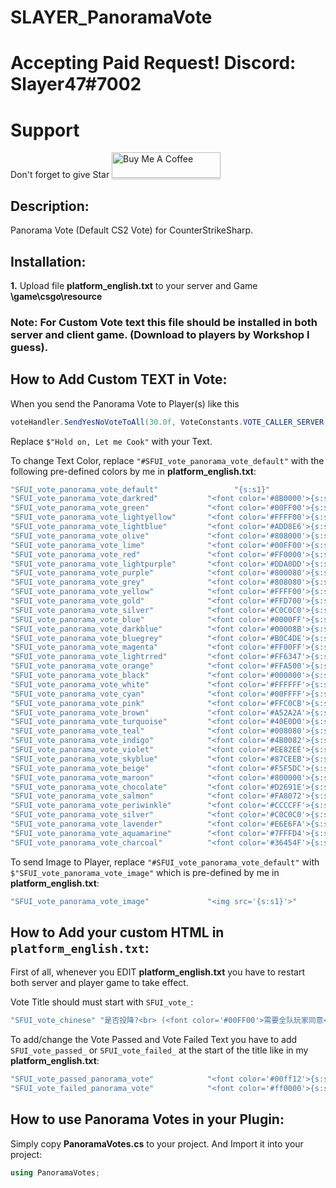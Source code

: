 # SLAYER_PanoramaVote
# Accepting Paid Request! Discord: Slayer47#7002
# Support
Don't forget to give Star
<a href="https://www.buymeacoffee.com/slayer47" target="_blank"><img src="https://www.buymeacoffee.com/assets/img/custom_images/orange_img.png" alt="Buy Me A Coffee" style="height: 41px !important;width: 174px !important;box-shadow: 0px 3px 2px 0px rgba(190, 190, 190, 0.5) !important;-webkit-box-shadow: 0px 3px 2px 0px rgba(190, 190, 190, 0.5) !important;" ></a>

## Description:
Panorama Vote (Default CS2 Vote) for CounterStrikeSharp.

## Installation:
**1.** Upload file **platform_english.txt** to your server and Game **\game\csgo\resource**
### Note: For Custom Vote text this file should be installed in both server and client game. (Download to players by Workshop I guess).

## How to Add Custom TEXT in Vote:
When you send the Panorama Vote to Player(s) like this
```c#
voteHandler.SendYesNoVoteToAll(30.0f, VoteConstants.VOTE_CALLER_SERVER, "#SFUI_vote_panorama_vote_default", $"Hold on, Let me Cook", VoteResultCallback, VoteHandlerCallback);
```

Replace `$"Hold on, Let me Cook"` with your Text.

To change Text Color, replace `"#SFUI_vote_panorama_vote_default"` with the following pre-defined colors by me in **platform_english.txt**:

```c#
"SFUI_vote_panorama_vote_default"			      "{s:s1}"
"SFUI_vote_panorama_vote_darkred"           "<font color='#8B0000'>{s:s1}</font>"
"SFUI_vote_panorama_vote_green"             "<font color='#00FF00'>{s:s1}</font>"
"SFUI_vote_panorama_vote_lightyellow"       "<font color='#FFFF00'>{s:s1}</font>"
"SFUI_vote_panorama_vote_lightblue"         "<font color='#ADD8E6'>{s:s1}</font>"
"SFUI_vote_panorama_vote_olive"             "<font color='#808000'>{s:s1}</font>"
"SFUI_vote_panorama_vote_lime"              "<font color='#00FF00'>{s:s1}</font>"
"SFUI_vote_panorama_vote_red"               "<font color='#FF0000'>{s:s1}</font>"
"SFUI_vote_panorama_vote_lightpurple"       "<font color='#DDA0DD'>{s:s1}</font>"
"SFUI_vote_panorama_vote_purple"            "<font color='#800080'>{s:s1}</font>"
"SFUI_vote_panorama_vote_grey"              "<font color='#808080'>{s:s1}</font>"
"SFUI_vote_panorama_vote_yellow"            "<font color='#FFFF00'>{s:s1}</font>"
"SFUI_vote_panorama_vote_gold"              "<font color='#FFD700'>{s:s1}</font>"
"SFUI_vote_panorama_vote_silver"            "<font color='#C0C0C0'>{s:s1}</font>"
"SFUI_vote_panorama_vote_blue"              "<font color='#0000FF'>{s:s1}</font>"
"SFUI_vote_panorama_vote_darkblue"          "<font color='#00008B'>{s:s1}</font>"
"SFUI_vote_panorama_vote_bluegrey"          "<font color='#B0C4DE'>{s:s1}</font>"
"SFUI_vote_panorama_vote_magenta"           "<font color='#FF00FF'>{s:s1}</font>"
"SFUI_vote_panorama_vote_lightrred"         "<font color='#FF6347'>{s:s1}</font>"
"SFUI_vote_panorama_vote_orange"            "<font color='#FFA500'>{s:s1}</font>"
"SFUI_vote_panorama_vote_black"             "<font color='#000000'>{s:s1}</font>"
"SFUI_vote_panorama_vote_white"             "<font color='#FFFFFF'>{s:s1}</font>"
"SFUI_vote_panorama_vote_cyan"              "<font color='#00FFFF'>{s:s1}</font>"
"SFUI_vote_panorama_vote_pink"              "<font color='#FFC0CB'>{s:s1}</font>"
"SFUI_vote_panorama_vote_brown"             "<font color='#A52A2A'>{s:s1}</font>"
"SFUI_vote_panorama_vote_turquoise"         "<font color='#40E0D0'>{s:s1}</font>"
"SFUI_vote_panorama_vote_teal"              "<font color='#008080'>{s:s1}</font>"
"SFUI_vote_panorama_vote_indigo"            "<font color='#4B0082'>{s:s1}</font>"
"SFUI_vote_panorama_vote_violet"            "<font color='#EE82EE'>{s:s1}</font>"
"SFUI_vote_panorama_vote_skyblue"           "<font color='#87CEEB'>{s:s1}</font>"
"SFUI_vote_panorama_vote_beige"             "<font color='#F5F5DC'>{s:s1}</font>"
"SFUI_vote_panorama_vote_maroon"            "<font color='#800000'>{s:s1}</font>"
"SFUI_vote_panorama_vote_chocolate"         "<font color='#D2691E'>{s:s1}</font>"
"SFUI_vote_panorama_vote_salmon"            "<font color='#FA8072'>{s:s1}</font>"
"SFUI_vote_panorama_vote_periwinkle"        "<font color='#CCCCFF'>{s:s1}</font>"
"SFUI_vote_panorama_vote_silver"            "<font color='#C0C0C0'>{s:s1}</font>"
"SFUI_vote_panorama_vote_lavender"          "<font color='#E6E6FA'>{s:s1}</font>"
"SFUI_vote_panorama_vote_aquamarine"        "<font color='#7FFFD4'>{s:s1}</font>"
"SFUI_vote_panorama_vote_charcoal"          "<font color='#36454F'>{s:s1}</font>"
```

To send Image to Player, replace `"#SFUI_vote_panorama_vote_default"` with `$"SFUI_vote_panorama_vote_image"` which is pre-defined by me in **platform_english.txt**:

```c#
"SFUI_vote_panorama_vote_image"				"<img src='{s:s1}'>"
```

## How to Add your custom HTML in `platform_english.txt`:

First of all, whenever you EDIT **platform_english.txt** you have to restart both server and player game to take effect.

Vote Title should must start with `SFUI_vote_`:

```c#
"SFUI_vote_chinese" "是否投降?<br> (<font color='#00FF00'>需要全队玩家同意</font>)"
```

To add/change the Vote Passed and Vote Failed Text you have to add `SFUI_vote_passed_` or `SFUI_vote_failed_` at the start of the title like in my **platform_english.txt**:

```c#
"SFUI_vote_passed_panorama_vote"			"<font color='#00ff12'>{s:s1}</font>"
"SFUI_vote_failed_panorama_vote"			"<font color='#ff0000'>{s:s1}</font>"
```

## How to use Panorama Votes in your Plugin:
Simply copy **PanoramaVotes.cs** to your project. And Import it into your project:
```c#
using PanoramaVotes;
```
